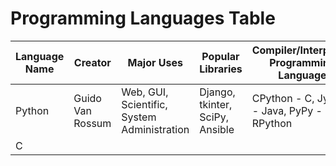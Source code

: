 # Programming Languages Table

| Language Name | Creator | Major Uses | Popular Libraries | Compiler/Interpreter Programming Language | Jobs and Salaries |
| ------------- | ------- | ---------- | ----------------- | ----------------------------------------- | ----------------- |
| Python | Guido Van Rossum | Web, GUI, Scientific, System Administration | Django, tkinter, SciPy, Ansible | CPython - C, Jython - Java, PyPy - RPython | |
| C | | | | | |
